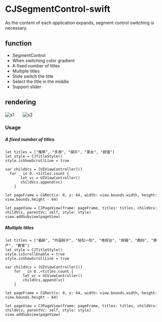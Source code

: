 # CJSegmentControl-swift
As the content of each application expands, segment control switching is necessary.
## function
* SegmentControl
* When switching color gradient
* A fixed number of titles
* Multiple titles
* Slide switch the title
* Select the title in the middle
* Support slider
## rendering
![s1](https://github.com/CoderJon/CJSegmentControl-swift/blob/master/CJSegmentControl/segment.gif)　　![s2](https://github.com/CoderJon/CJSegmentControl-swift/blob/master/CJSegmentControl/segment2.gif)
### Usage
##### A fixed number of titles
```
let titles = ["推荐", "手游", "娱乐", "美女", "颜值"]
let style = CJTitleStyle()
style.isShowScrollLine = true
        
var childVcs = [UIViewController]()
  for _ in 0..<titles.count {
       let vc = UIViewController()
       childVcs.append(vc)
    }
        
let pageFrame = CGRect(x: 0, y: 64, width: view.bounds.width, height: view.bounds.height - 64)
        
let pageView = CJPageView(frame: pageFrame, titles: titles, childVcs: childVcs, parentVc: self, style: style)
view.addSubview(pageView)
```
##### Multiple titles
```
let titles = ["最新", "内涵段子", "轻松一刻", "电视台", "邮箱", "数码", "房产", "教育"]
let style = CJTitleStyle()
style.isScrollEnable = true
style.isShowScrollLine = true
        
var childVcs = [UIViewController]()
    for _ in 0..<titles.count {
        let vc = UIViewController()
        childVcs.append(vc)
    }
        
let pageFrame = CGRect(x: 0, y: 64, width: view.bounds.width, height: view.bounds.height - 64)

let pageView = CJPageView(frame: pageFrame, titles: titles, childVcs: childVcs, parentVc: self, style: style)
view.addSubview(pageView)
```
